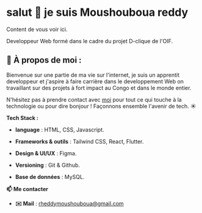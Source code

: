 # salut 👋 **je suis Moushouboua reddy**

Content de vous voir ici.

Developpeur Web formé dans le cadre du projet D-clique de l'OIF.

## 🚀 À propos de moi :
Bienvenue sur une partie de ma vie sur l'internet, je suis un apprentit developpeur et j'aspire à faire carrière dans le developpement Web on travaillant sur des projets à fort impact au Congo et dans le monde entier.

N'hésitez pas à prendre contact avec [moi](#) pour tout ce qui touche à la technologie ou pour dire bonjour ! Façonnons ensemble l'avenir de tech. ☀️

**Tech Stack :**

- **language** : HTML, CSS, Javascript.

- **Frameworks & outils** : Tailwind CSS, React, Flutter.

- **Design & UI/UX** : Figma. 

- **Versioning** : Git & Github.

- **Base de données** : MySQL.

**📫 Me contacter**

- **✉️ Mail** : rheddymoushouboua@gmail.com

